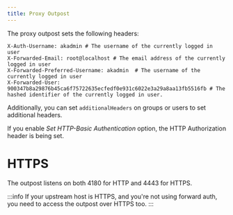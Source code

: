 ```yaml
---
title: Proxy Outpost
---
```


The proxy outpost sets the following headers:

```
X-Auth-Username: akadmin # The username of the currently logged in user
X-Forwarded-Email: root@localhost # The email address of the currently logged in user
X-Forwarded-Preferred-Username: akadmin  # The username of the currently logged in user
X-Forwarded-User: 900347b8a29876b45ca6f75722635ecfedf0e931c6022e3a29a8aa13fb5516fb # The hashed identifier of the currently logged in user.
```

Additionally, you can set `additionalHeaders` on groups or users to set additional headers.

If you enable *Set HTTP-Basic Authentication* option, the HTTP Authorization header is being set.

# HTTPS

The outpost listens on both 4180 for HTTP and 4443 for HTTPS.

:::info
If your upstream host is HTTPS, and you're not using forward auth, you need to access the outpost over HTTPS too.
:::
